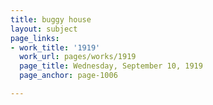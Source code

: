 ```yaml
---
title: buggy house
layout: subject
page_links:
- work_title: '1919'
  work_url: pages/works/1919
  page_title: Wednesday, September 10, 1919
  page_anchor: page-1006

---
```

